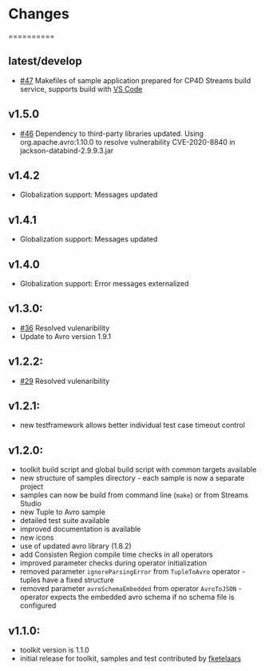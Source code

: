 # Changes
==========

## latest/develop
* [#47](https://github.com/IBMStreams/streamsx.avro/issues/47) Makefiles of sample application prepared for CP4D Streams build service, supports build with [VS Code](https://marketplace.visualstudio.com/items?itemName=IBM.ibm-streams)


## v1.5.0

* [#46](https://github.com/IBMStreams/streamsx.avro/issues/46) Dependency to third-party libraries updated. Using org.apache.avro:1.10.0 to resolve vulnerability CVE-2020-8840 in jackson-databind-2.9.9.3.jar

## v1.4.2

* Globalization support: Messages updated

## v1.4.1

* Globalization support: Messages updated

## v1.4.0

* Globalization support: Error messages externalized

## v1.3.0:

* [#36](https://github.com/IBMStreams/streamsx.avro/issues/36) Resolved vulenaribility
* Update to Avro version 1.9.1

## v1.2.2:

* [#29](https://github.com/IBMStreams/streamsx.avro/issues/29) Resolved vulenaribility

## v1.2.1:

* new testframework allows better individual test case timeout control

## v1.2.0:

* toolkit build script and global build script with common targets available
* new structure of samples directory - each sample is now a separate project
* samples can now be build from command line (`make`) or from Streams Studio
* new Tuple to Avro sample
* detailed test suite available
* improved documentation is available
* new icons
* use of updated avro library (1.8.2)
* add Consisten Region compile time checks in all operators
* improved parameter checks during operator initialization
* removed parameter `ignoreParsingError` from `TupleToAvro` operator - tuples have a fixed structure
* removed parameter `avroSchemaEmbedded` from operator `AvroToJSON` - operator expects the embedded avro schema if no schema file is configured

## v1.1.0:

* toolkit version is 1.1.0
* initial release for toolkit, samples and test contributed by [fketelaars](https://github.com/fketelaars)





